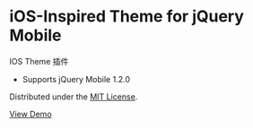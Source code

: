 iOS-Inspired Theme for jQuery Mobile
======

IOS Theme 插件

- Supports jQuery Mobile 1.2.0

Distributed under the [MIT License](http://en.wikipedia.org/wiki/MIT_License).

[View Demo](http://taitems.github.com/iOS-Inspired-jQuery-Mobile-Theme/)
